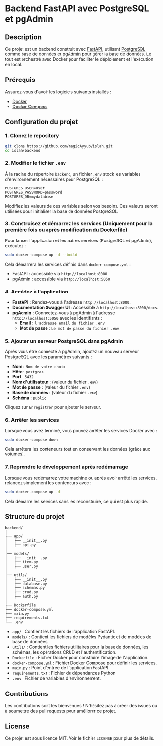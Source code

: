 # Backend FastAPI avec PostgreSQL et pgAdmin

## Description

Ce projet est un backend construit avec [FastAPI](https://fastapi.tiangolo.com/), utilisant [PostgreSQL](https://www.postgresql.org/) comme base de données et [pgAdmin](https://www.pgadmin.org/) pour gérer la base de données. Le tout est orchestré avec Docker pour faciliter le déploiement et l'exécution en local.

## Prérequis

Assurez-vous d'avoir les logiciels suivants installés :

- [Docker](https://www.docker.com/get-started)
- [Docker Compose](https://docs.docker.com/compose/install/)

## Configuration du projet

### 1. Clonez le repository

```bash
git clone https://github.com/magicAyyub/islah.git
cd islah/backend
```

### 2. Modifier le fichier `.env`

À la racine du répertoire `backend`, un fichier `.env` stock les variables d'environnement nécessaires pour PostgreSQL :

```env
POSTGRES_USER=user
POSTGRES_PASSWORD=password
POSTGRES_DB=mydatabase
```

Modifiez les valeurs de ces variables selon vos besoins. Ces valeurs seront utilisées pour initialiser la base de données PostgreSQL.

### 3. Construisez et démarrez les services (Uniquement pour la première fois ou après modification du Dockerfile)

Pour lancer l'application et les autres services (PostgreSQL et pgAdmin), exécutez :

```bash
sudo docker-compose up -d --build 
```

Cela démarrera les services définis dans `docker-compose.yml` :
- FastAPI : accessible via `http://localhost:8000`
- pgAdmin : accessible via `http://localhost:5050`

### 4. Accédez à l'application

- **FastAPI** : Rendez-vous à l'adresse `http://localhost:8000`.
- **Documentation Swagger UI** : Accessible à `http://localhost:8000/docs`.
- **pgAdmin** : Connectez-vous à pgAdmin à l'adresse `http://localhost:5050` avec les identifiants :
  - **Email** : `l'addresse email du fichier .env`
  - **Mot de passe** : `Le mot de passe du fichier .env`

### 5. Ajouter un serveur PostgreSQL dans pgAdmin

Après vous être connecté à pgAdmin, ajoutez un nouveau serveur PostgreSQL avec les paramètres suivants :

- **Nom** : `Nom de votre choix`
- **Hôte** : `postgres`
- **Port** : `5432`
- **Nom d'utilisateur** : (valeur du fichier `.env`)
- **Mot de passe** : (valeur du fichier `.env`)
- **Base de données** : (valeur du fichier `.env`)
- **Schéma** : `public`

Cliquez sur `Enregistrer` pour ajouter le serveur.

### 6. Arrêter les services

Lorsque vous avez terminé, vous pouvez arrêter les services Docker avec :

```bash
sudo docker-compose down
```

Cela arrêtera les conteneurs tout en conservant les données (grâce aux volumes).

### 7. Reprendre le développement après redémarrage

Lorsque vous redémarrez votre machine ou après avoir arrêté les services, relancez simplement les conteneurs avec :

```bash
sudo docker-compose up -d
```

Cela démarre les services sans les reconstruire, ce qui est plus rapide.

## Structure du projet

```
backend/
│
├── app/
│   ├── __init__.py
│   ├── api.py
│
│── models/
│   ├── __init__.py
│   ├── item.py
│   ├── user.py
│
│── utils/
│   ├── __init__.py
│   ├── database.py
│   ├── schemas.py
│   ├── crud.py
│   ├── auth.py 
│
├── Dockerfile
├── docker-compose.yml
├── main.py
├── requirements.txt
└── .env
```

- `app/` : Contient les fichiers de l'application FastAPI.
- `models/` : Contient les fichiers de modèles Pydantic et de modèles de base de données.
- `utils/` : Contient les fichiers utilitaires pour la base de données, les schémas, les opérations CRUD et l'authentification.
- `Dockerfile` : Fichier Docker pour construire l'image de l'application.
- `docker-compose.yml` : Fichier Docker Compose pour définir les services.
- `main.py` : Point d'entrée de l'application FastAPI.
- `requirements.txt` : Fichier de dépendances Python.
- `.env` : Fichier de variables d'environnement.

## Contributions

Les contributions sont les bienvenues ! N'hésitez pas à créer des issues ou à soumettre des pull requests pour améliorer ce projet.

## License

Ce projet est sous licence MIT. Voir le fichier `LICENSE` pour plus de détails.
